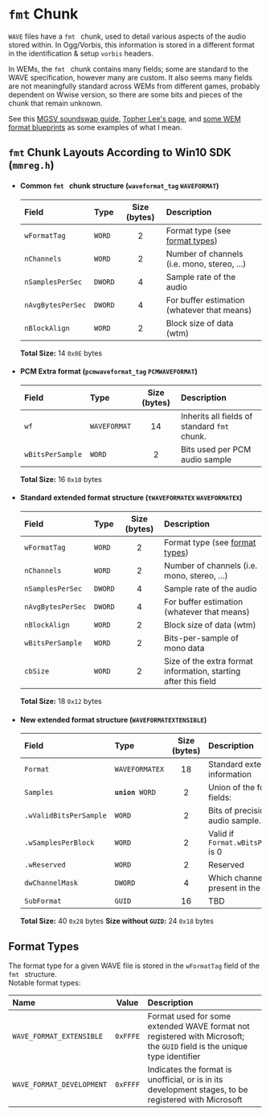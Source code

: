 # `fmt` Chunk
`WAVE` files have a `fmt ` chunk, used to detail various aspects of the audio
stored within. In Ogg/Vorbis, this information is stored in a different format
in the identification & setup `vorbis` headers.  

In WEMs, the `fmt ` chunk contains many fields; some are standard to the WAVE
specification, however many are custom. It also seems many fields are not
meaningfully standard across WEMs from different games, probably dependent on
Wwise version, so there are some bits and pieces of the chunk that remain unknown.  

See this [MGSV soundswap guide][mgsv soundswap],
[Topher Lee's page][topher lee pcm], and
[some WEM format blueprints][wem format blueprints] as some examples of what I mean.

## `fmt` Chunk Layouts According to Win10 SDK (`mmreg.h`)

* #### Common `fmt ` chunk structure (`waveformat_tag` `WAVEFORMAT`)
  |Field            |Type   |Size (bytes)|Description                                               |
  |:----            |:----  |:---:       |:----                                                     |
  |`wFormatTag`     |`WORD` |2           |Format type (see <a href="#format-types">format types</a>)|
  |`nChannels`      |`WORD` |2           |Number of channels (i.e. mono, stereo, ...)               |
  |`nSamplesPerSec` |`DWORD`|4           |Sample rate of the audio                                  |
  |`nAvgBytesPerSec`|`DWORD`|4           |For buffer estimation (whatever that means)               |
  |`nBlockAlign`    |`WORD` |2           |Block size of data (wtm)                                  |

  **Total Size:** 14 `0x0E` bytes
* #### PCM Extra format (`pcmwaveformat_tag` `PCMWAVEFORMAT`)
  |Field           |Type        |Size (bytes)|Description                                  |
  |:----           |:----       |:---:       |:----                                        |
  |`wf`            |`WAVEFORMAT`|14          |Inherits all fields of standard `fmt ` chunk.|
  |`wBitsPerSample`|`WORD`      |2           |Bits used per PCM audio sample               |

  **Total Size:** 16 `0x10` bytes
* #### Standard extended format structure (`tWAVEFORMATEX` `WAVEFORMATEX`)
  |Field            |Type   |Size (bytes)|Description                                                    |
  |:----            |:----  |:---:       |:----                                                          |
  |`wFormatTag`     |`WORD` |2           |Format type (see <a href="#format-types">format types</a>)     |
  |`nChannels`      |`WORD` |2           |Number of channels (i.e. mono, stereo, ...)                    |
  |`nSamplesPerSec` |`DWORD`|4           |Sample rate of the audio                                       |
  |`nAvgBytesPerSec`|`DWORD`|4           |For buffer estimation (whatever that means)                    |
  |`nBlockAlign`    |`WORD` |2           |Block size of data (wtm)                                       |
  |`wBitsPerSample` |`WORD` |2           |Bits-per-sample of mono data                                   |
  |`cbSize`         |`WORD` |2           |Size of the extra format information, starting after this field|

  **Total Size:**  18 `0x12` bytes
* #### New extended format structure (`WAVEFORMATEXTENSIBLE`)
  |Field                 |Type                          |Size (bytes)|Description                             |
  |:----                 |:----                         |:---:       |:----                                   |
  |`Format`              |`WAVEFORMATEX`                |18          |Standard extended information           |
  |`Samples`             |<code><b>union</b> WORD</code>|2           |Union of the following fields:          |
  |`.wValidBitsPerSample`|`WORD`                        |2           |Bits of precision per audio sample.     |
  |`.wSamplesPerBlock`   |`WORD`                        |2           |Valid if `Format.wBitsPerSample` is 0   |
  |`.wReserved`          |`WORD`                        |2           |Reserved                                |
  |`dwChannelMask`       |`DWORD`                       |4           |Which channels are present in the stream|
  |`SubFormat`           |`GUID`                        |16          |TBD                                     |

  **Total Size:** 40 `0x28` bytes
  **Size without `GUID`:** 24 `0x18` bytes

## Format Types
The format type for a given WAVE file is stored in the `wFormatTag` field of
the `fmt ` structure.  
Notable format types:

|Name                    |Value   |Description|
|:---                    |:---:   |:---       |
|`WAVE_FORMAT_EXTENSIBLE`|`0xFFFE`|Format used for some extended WAVE format not registered with Microsoft; the `GUID` field is the unique type identifier|
|`WAVE_FORMAT_DEVELOPMENT`|`0xFFFF`|Indicates the format is unofficial, or is in its development stages, to be registered with Microsoft|

[mgsv soundswap]:https://bobdoleowndu.github.io/mgsv/documentation/soundswapping.html
[wem format blueprints]:https://github.com/rickvg/Wwise-audiobanks-wem-format-blueprints/blob/master/WEM-File%20Template.bt
[topher lee pcm]:http://www.topherlee.com/software/pcm-tut-wavformat.html
[mcgill wave]:https://web.archive.org/web/20201228133457/http://www-mmsp.ece.mcgill.ca/documents/audioformats/wave/wave.html
[anders bergh old]:https://web.archive.org/web/20200621130653/https://bitbucket.org/anders/wwiseconv/wiki/WWise_format
[anders bergh new]:https://web.archive.org/web/20200621130652/https://bitbucket.org/anders/wwiseconv/wiki/New_WWise_format
